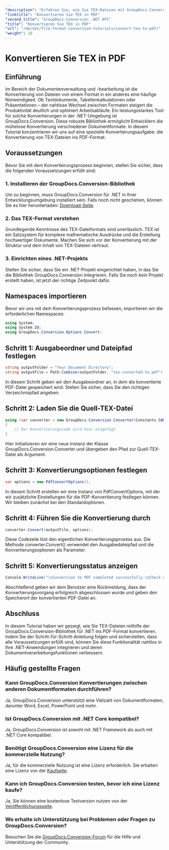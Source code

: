 ```yaml
---
"description": "Erfahren Sie, wie Sie TEX-Dateien mit GroupDocs.Conversion für .NET in das PDF-Format konvertieren. Einfache Schritte für die nahtlose Konvertierung von Dokumentformaten."
"linktitle": "Konvertieren Sie TEX in PDF"
"second_title": "GroupDocs.Conversion .NET API"
"title": "Konvertieren Sie TEX in PDF"
"url": "/de/net/file-format-conversion-tutorials/convert-tex-to-pdf/"
"weight": 18
---
```


# Konvertieren Sie TEX in PDF

## Einführung
Im Bereich der Dokumentenverwaltung und -bearbeitung ist die Konvertierung von Dateien von einem Format in ein anderes eine häufige Notwendigkeit. Ob Textdokumente, Tabellenkalkulationen oder Präsentationen – der nahtlose Wechsel zwischen Formaten steigert die Produktivität deutlich und optimiert Arbeitsabläufe.
Ein leistungsstarkes Tool für solche Konvertierungen in der .NET-Umgebung ist GroupDocs.Conversion. Diese robuste Bibliothek ermöglicht Entwicklern die mühelose Konvertierung verschiedener Dokumentformate. In diesem Tutorial konzentrieren wir uns auf eine spezielle Konvertierungsaufgabe: die Konvertierung von TEX-Dateien ins PDF-Format.
## Voraussetzungen
Bevor Sie mit dem Konvertierungsprozess beginnen, stellen Sie sicher, dass die folgenden Voraussetzungen erfüllt sind:
### 1. Installieren der GroupDocs.Conversion-Bibliothek
Um zu beginnen, muss GroupDocs.Conversion für .NET in Ihrer Entwicklungsumgebung installiert sein. Falls noch nicht geschehen, können Sie es hier herunterladen: [Download-Seite](https://releases.groupdocs.com/conversion/net/).
### 2. Das TEX-Format verstehen
Grundlegende Kenntnisse des TEX-Dateiformats sind unerlässlich. TEX ist ein Satzsystem für komplexe mathematische Ausdrücke und die Erstellung hochwertiger Dokumente. Machen Sie sich vor der Konvertierung mit der Struktur und dem Inhalt von TEX-Dateien vertraut.
### 3. Einrichten eines .NET-Projekts
Stellen Sie sicher, dass Sie ein .NET-Projekt eingerichtet haben, in das Sie die Bibliothek GroupDocs.Conversion integrieren. Falls Sie noch kein Projekt erstellt haben, ist jetzt der richtige Zeitpunkt dafür.

## Namespaces importieren
Bevor wir uns mit dem Konvertierungsprozess befassen, importieren wir die erforderlichen Namespaces:
```csharp
using System;
using System.IO;
using GroupDocs.Conversion.Options.Convert;
```
## Schritt 1: Ausgabeordner und Dateipfad festlegen
```csharp
string outputFolder = "Your Document Directory";
string outputFile = Path.Combine(outputFolder, "tex-converted-to.pdf");
```
In diesem Schritt geben wir den Ausgabeordner an, in dem die konvertierte PDF-Datei gespeichert wird. Stellen Sie sicher, dass Sie den richtigen Verzeichnispfad angeben.
## Schritt 2: Laden Sie die Quell-TEX-Datei
```csharp
using (var converter = new GroupDocs.Conversion.Converter(Constants.SAMPLE_TEX))
{
    // Der Konvertierungscode wird hier eingefügt
}
```
Hier initialisieren wir eine neue Instanz der Klasse GroupDocs.Conversion.Converter und übergeben den Pfad zur Quell-TEX-Datei als Argument.
## Schritt 3: Konvertierungsoptionen festlegen
```csharp
var options = new PdfConvertOptions();
```
In diesem Schritt erstellen wir eine Instanz von PdfConvertOptions, mit der wir zusätzliche Einstellungen für die PDF-Konvertierung festlegen können. Wir bleiben zunächst bei den Standardoptionen.
## Schritt 4: Führen Sie die Konvertierung durch
```csharp
converter.Convert(outputFile, options);
```
Diese Codezeile löst den eigentlichen Konvertierungsprozess aus. Die Methode converter.Convert() verwendet den Ausgabedateipfad und die Konvertierungsoptionen als Parameter.
## Schritt 5: Konvertierungsstatus anzeigen
```csharp
Console.WriteLine("\nConversion to PDF completed successfully.\nCheck output in {0}", outputFolder);
```
Abschließend geben wir dem Benutzer eine Rückmeldung, dass der Konvertierungsvorgang erfolgreich abgeschlossen wurde und geben den Speicherort der konvertierten PDF-Datei an.

## Abschluss
In diesem Tutorial haben wir gezeigt, wie Sie TEX-Dateien mithilfe der GroupDocs.Conversion-Bibliothek für .NET ins PDF-Format konvertieren. Indem Sie der Schritt-für-Schritt-Anleitung folgen und sicherstellen, dass alle Voraussetzungen erfüllt sind, können Sie diese Funktionalität nahtlos in Ihre .NET-Anwendungen integrieren und deren Dokumentverarbeitungsfunktionen verbessern.
## Häufig gestellte Fragen
### Kann GroupDocs.Conversion Konvertierungen zwischen anderen Dokumentformaten durchführen?
Ja, GroupDocs.Conversion unterstützt eine Vielzahl von Dokumentformaten, darunter Word, Excel, PowerPoint und mehr.
### Ist GroupDocs.Conversion mit .NET Core kompatibel?
Ja, GroupDocs.Conversion ist sowohl mit .NET Framework als auch mit .NET Core kompatibel.
### Benötigt GroupDocs.Conversion eine Lizenz für die kommerzielle Nutzung?
Ja, für die kommerzielle Nutzung ist eine Lizenz erforderlich. Sie erhalten eine Lizenz von der [Kaufseite](https://purchase.groupdocs.com/buy).
### Kann ich GroupDocs.Conversion testen, bevor ich eine Lizenz kaufe?
Ja, Sie können eine kostenlose Testversion nutzen von der [Veröffentlichungsseite](https://releases.groupdocs.com/).
### Wo erhalte ich Unterstützung bei Problemen oder Fragen zu GroupDocs.Conversion?
Besuchen Sie die [GroupDocs.Conversion-Forum](https://forum.groupdocs.com/c/conversion/11) für die Hilfe und Unterstützung der Community.